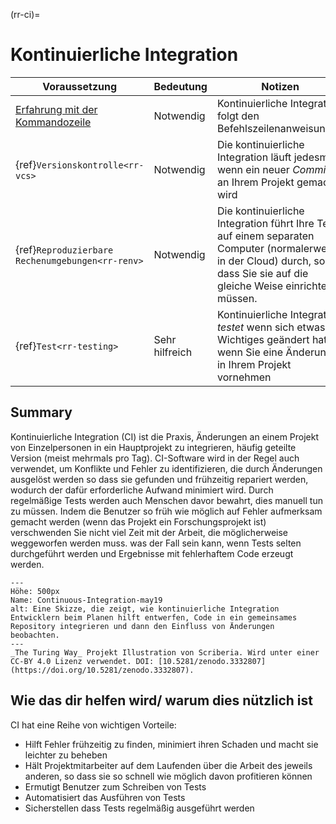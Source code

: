 (rr-ci)=
# Kontinuierliche Integration

| Voraussetzung                                                                                | Bedeutung      | Notizen                                                                                                                                                                    |
| -------------------------------------------------------------------------------------------- | -------------- | -------------------------------------------------------------------------------------------------------------------------------------------------------------------------- |
| [Erfahrung mit der Kommandozeile](https://programminghistorian.org/en/lessons/intro-to-bash) | Notwendig      | Kontinuierliche Integration folgt den Befehlszeilenanweisungen                                                                                                             |
| {ref}`Versionskontrolle<rr-vcs>`                                                       | Notwendig      | Die kontinuierliche Integration läuft jedesmal, wenn ein neuer _Commit_ an Ihrem Projekt gemacht wird                                                                      |
| {ref}`Reproduzierbare Rechenumgebungen<rr-renv>`                                       | Notwendig      | Die kontinuierliche Integration führt Ihre Tests auf einem separaten Computer (normalerweise in der Cloud) durch, so dass Sie sie auf die gleiche Weise einrichten müssen. |
| {ref}`Test<rr-testing>`                                                                | Sehr hilfreich | Kontinuierliche Integration _testet_ wenn sich etwas Wichtiges geändert hat, wenn Sie eine Änderung in Ihrem Projekt vornehmen                                             |
## Summary

Kontinuierliche Integration (CI) ist die Praxis, Änderungen an einem Projekt von Einzelpersonen in ein Hauptprojekt zu integrieren, häufig geteilte Version (meist mehrmals pro Tag). CI-Software wird in der Regel auch verwendet, um Konflikte und Fehler zu identifizieren, die durch Änderungen ausgelöst werden so dass sie gefunden und frühzeitig repariert werden, wodurch der dafür erforderliche Aufwand minimiert wird. Durch regelmäßige Tests werden auch Menschen davor bewahrt, dies manuell tun zu müssen. Indem die Benutzer so früh wie möglich auf Fehler aufmerksam gemacht werden (wenn das Projekt ein Forschungsprojekt ist) verschwenden Sie nicht viel Zeit mit der Arbeit, die möglicherweise weggeworfen werden muss. was der Fall sein kann, wenn Tests selten durchgeführt werden und Ergebnisse mit fehlerhaftem Code erzeugt werden.

```{figure} ../figures/continuous-integration-may19.jpg
---
Höhe: 500px
Name: Continuous-Integration-may19
alt: Eine Skizze, die zeigt, wie kontinuierliche Integration Entwicklern beim Planen hilft entwerfen, Code in ein gemeinsames Repository integrieren und dann den Einfluss von Änderungen beobachten.
---
_The Turing Way_ Projekt Illustration von Scriberia. Wird unter einer CC-BY 4.0 Lizenz verwendet. DOI: [10.5281/zenodo.3332807](https://doi.org/10.5281/zenodo.3332807).
```

## Wie das dir helfen wird/ warum dies nützlich ist

CI hat eine Reihe von wichtigen Vorteile:

- Hilft Fehler frühzeitig zu finden, minimiert ihren Schaden und macht sie leichter zu beheben
- Hält Projektmitarbeiter auf dem Laufenden über die Arbeit des jeweils anderen, so dass sie so schnell wie möglich davon profitieren können
- Ermutigt Benutzer zum Schreiben von Tests
- Automatisiert das Ausführen von Tests
- Sicherstellen dass Tests regelmäßig ausgeführt werden
